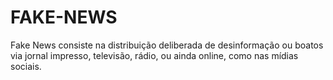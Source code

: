 # FAKE-NEWS
Fake News consiste na distribuição deliberada de desinformação ou boatos via jornal impresso, televisão, rádio, ou ainda online, como nas mídias sociais.
